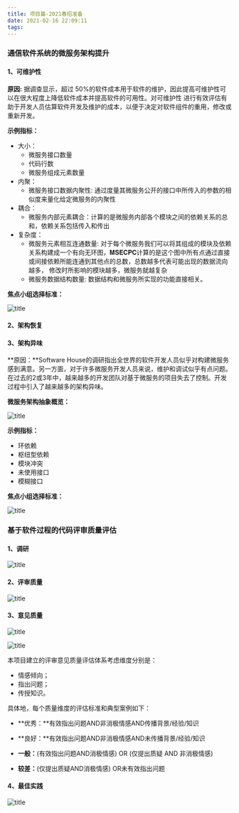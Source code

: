 ```yaml
---
title: 项目篇-2021春招准备
date: 2021-02-16 22:09:11
tags:
---
```


### 通信软件系统的微服务架构提升

#### 1、可维护性

**原因:** 据调查显示，超过 50%的软件成本用于软件的维护，因此提高可维护性可以在很大程度上降低软件成本并提高软件的可用性。对可维护性 进行有效评估有助于开发人员估算软件开发及维护的成本，以便于决定对软件组件的重用，修改或重新开发。

**示例指标：**

- 大小：
  - 微服务接口数量
  - 代码行数
  - 微服务组成元素数量
- 内聚：
  - 微服务接口数据内聚性: 通过度量其微服务公开的接口中所传入的参数的相似度来量化给定微服务的内聚性
- 耦合：
  - 微服务内部元素耦合：计算的是微服务内部各个模块之间的依赖关系的总和，依赖关系包括传入和传出
- 复杂度：
  - 微服务元素相互连通数量: 对于每个微服务我们可以将其组成的模块及依赖关系构建成一个有向无环图，𝐌𝐒𝐄𝐂𝐏𝐂计算的是这个图中所有点通过直接或间接依赖所能连通到其他点的总数，总数越多代表可能出现的数据流向越多， 修改时所影响的模块越多，微服务就越复杂
  - 微服务数据结构数量: 数据结构和微服务所实现的功能直接相关。

**焦点小组选择标准：**

![title](/images/2021春招准备-项目篇/2.png)

#### 2、架构恢复

#### 3、架构异味

**原因：**Software House的调研指出全世界的软件开发人员似乎对构建微服务感到满意。另一方面，对于许多微服务开发人员来说，维护和调试似乎有点问题。在过去的2或3年中，越来越多的开发团队对基于微服务的项目失去了控制。开发过程中引入了越来越多的架构异味。

**微服务架构抽象概览：**

![title](/images/2021春招准备-项目篇/1.png)

**示例指标：**

- 环依赖
- 枢纽型依赖
- 模块冲突
- 未使用接口
- 模糊接口

**焦点小组选择标准：**

![title](/images/2021春招准备-项目篇/3.png)



### 基于软件过程的代码评审质量评估

#### 1、调研

![title](/images/2021春招准备-项目篇/7.png)

#### 2、评审质量

![title](/images/2021春招准备-项目篇/4.png)

#### 3、意见质量

![title](/images/2021春招准备-项目篇/5.png)

![title](/images/2021春招准备-项目篇/6.png)

本项目建立的评审意见质量评估体系考虑维度分别是：

- 情感倾向；
- 指出问题；
- 传授知识。

具体地，每个质量维度的评估标准和典型案例如下：

- **优秀：**有效指出问题AND非消极情感AND传播背景/经验/知识 

- **良好：**有效指出问题AND非消极情感AND未传播背景/经验/知识 

- **一般：**(有效指出问题AND消极情感) OR (仅提出质疑 AND 非消极情感)

- **较差：**(仅提出质疑AND消极情感) OR未有效指出问题

#### 4、最佳实践

![title](/images/2021春招准备-项目篇/8.png)


